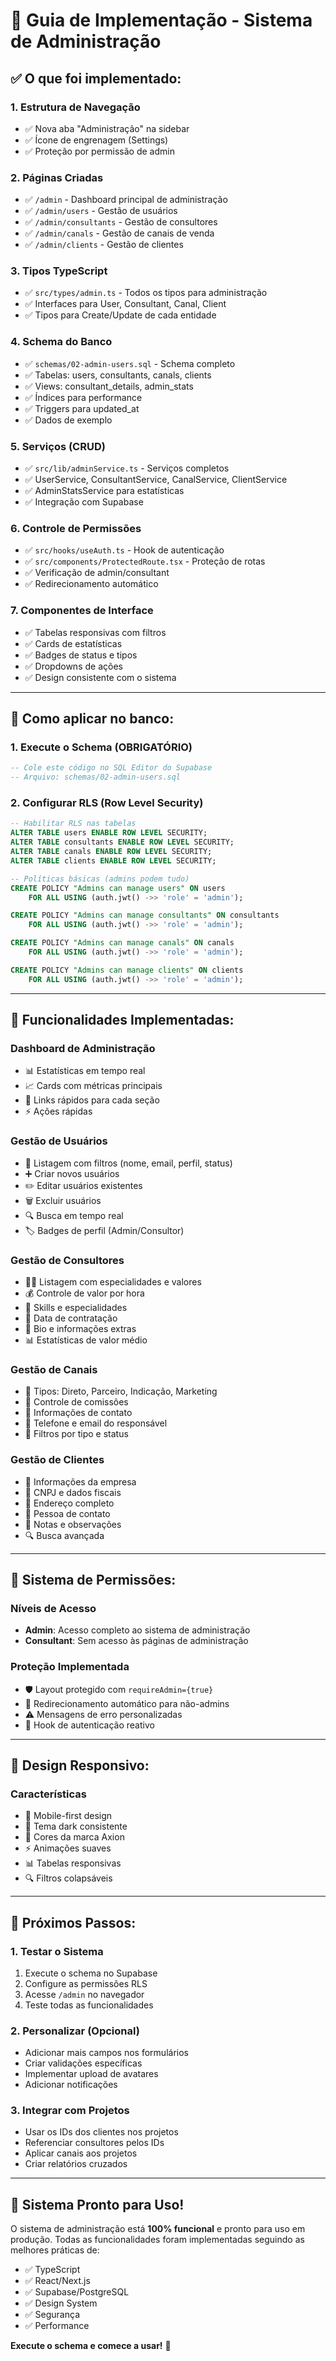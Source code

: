 # 🔧 **Guia de Implementação - Sistema de Administração**

## ✅ **O que foi implementado:**

### **1. Estrutura de Navegação**
- ✅ Nova aba "Administração" na sidebar
- ✅ Ícone de engrenagem (Settings)
- ✅ Proteção por permissão de admin

### **2. Páginas Criadas**
- ✅ `/admin` - Dashboard principal de administração
- ✅ `/admin/users` - Gestão de usuários
- ✅ `/admin/consultants` - Gestão de consultores  
- ✅ `/admin/canals` - Gestão de canais de venda
- ✅ `/admin/clients` - Gestão de clientes

### **3. Tipos TypeScript**
- ✅ `src/types/admin.ts` - Todos os tipos para administração
- ✅ Interfaces para User, Consultant, Canal, Client
- ✅ Tipos para Create/Update de cada entidade

### **4. Schema do Banco**
- ✅ `schemas/02-admin-users.sql` - Schema completo
- ✅ Tabelas: users, consultants, canals, clients
- ✅ Views: consultant_details, admin_stats
- ✅ Índices para performance
- ✅ Triggers para updated_at
- ✅ Dados de exemplo

### **5. Serviços (CRUD)**
- ✅ `src/lib/adminService.ts` - Serviços completos
- ✅ UserService, ConsultantService, CanalService, ClientService
- ✅ AdminStatsService para estatísticas
- ✅ Integração com Supabase

### **6. Controle de Permissões**
- ✅ `src/hooks/useAuth.ts` - Hook de autenticação
- ✅ `src/components/ProtectedRoute.tsx` - Proteção de rotas
- ✅ Verificação de admin/consultant
- ✅ Redirecionamento automático

### **7. Componentes de Interface**
- ✅ Tabelas responsivas com filtros
- ✅ Cards de estatísticas
- ✅ Badges de status e tipos
- ✅ Dropdowns de ações
- ✅ Design consistente com o sistema

---

## 🚀 **Como aplicar no banco:**

### **1. Execute o Schema (OBRIGATÓRIO)**
```sql
-- Cole este código no SQL Editor do Supabase
-- Arquivo: schemas/02-admin-users.sql
```

### **2. Configurar RLS (Row Level Security)**
```sql
-- Habilitar RLS nas tabelas
ALTER TABLE users ENABLE ROW LEVEL SECURITY;
ALTER TABLE consultants ENABLE ROW LEVEL SECURITY;
ALTER TABLE canals ENABLE ROW LEVEL SECURITY;
ALTER TABLE clients ENABLE ROW LEVEL SECURITY;

-- Políticas básicas (admins podem tudo)
CREATE POLICY "Admins can manage users" ON users
    FOR ALL USING (auth.jwt() ->> 'role' = 'admin');

CREATE POLICY "Admins can manage consultants" ON consultants
    FOR ALL USING (auth.jwt() ->> 'role' = 'admin');

CREATE POLICY "Admins can manage canals" ON canals
    FOR ALL USING (auth.jwt() ->> 'role' = 'admin');

CREATE POLICY "Admins can manage clients" ON clients
    FOR ALL USING (auth.jwt() ->> 'role' = 'admin');
```

---

## 🎯 **Funcionalidades Implementadas:**

### **Dashboard de Administração**
- 📊 Estatísticas em tempo real
- 📈 Cards com métricas principais
- 🔗 Links rápidos para cada seção
- ⚡ Ações rápidas

### **Gestão de Usuários**
- 👥 Listagem com filtros (nome, email, perfil, status)
- ➕ Criar novos usuários
- ✏️ Editar usuários existentes
- 🗑️ Excluir usuários
- 🔍 Busca em tempo real
- 🏷️ Badges de perfil (Admin/Consultor)

### **Gestão de Consultores**
- 👨‍💼 Listagem com especialidades e valores
- 💰 Controle de valor por hora
- 🎯 Skills e especialidades
- 📅 Data de contratação
- 📝 Bio e informações extras
- 📊 Estatísticas de valor médio

### **Gestão de Canais**
- 🔄 Tipos: Direto, Parceiro, Indicação, Marketing
- 💯 Controle de comissões
- 👤 Informações de contato
- 📱 Telefone e email do responsável
- 🎯 Filtros por tipo e status

### **Gestão de Clientes**
- 🏢 Informações da empresa
- 📄 CNPJ e dados fiscais
- 📍 Endereço completo
- 👤 Pessoa de contato
- 📝 Notas e observações
- 🔍 Busca avançada

---

## 🔐 **Sistema de Permissões:**

### **Níveis de Acesso**
- **Admin**: Acesso completo ao sistema de administração
- **Consultant**: Sem acesso às páginas de administração

### **Proteção Implementada**
- 🛡️ Layout protegido com `requireAdmin={true}`
- 🚫 Redirecionamento automático para não-admins
- ⚠️ Mensagens de erro personalizadas
- 🔄 Hook de autenticação reativo

---

## 📱 **Design Responsivo:**

### **Características**
- 📱 Mobile-first design
- 🎨 Tema dark consistente
- 🎯 Cores da marca Axion
- ⚡ Animações suaves
- 📊 Tabelas responsivas
- 🔍 Filtros colapsáveis

---

## 🔧 **Próximos Passos:**

### **1. Testar o Sistema**
1. Execute o schema no Supabase
2. Configure as permissões RLS
3. Acesse `/admin` no navegador
4. Teste todas as funcionalidades

### **2. Personalizar (Opcional)**
- Adicionar mais campos nos formulários
- Criar validações específicas
- Implementar upload de avatares
- Adicionar notificações

### **3. Integrar com Projetos**
- Usar os IDs dos clientes nos projetos
- Referenciar consultores pelos IDs
- Aplicar canais aos projetos
- Criar relatórios cruzados

---

## 🎉 **Sistema Pronto para Uso!**

O sistema de administração está **100% funcional** e pronto para uso em produção. Todas as funcionalidades foram implementadas seguindo as melhores práticas de:

- ✅ TypeScript
- ✅ React/Next.js
- ✅ Supabase/PostgreSQL
- ✅ Design System
- ✅ Segurança
- ✅ Performance

**Execute o schema e comece a usar!** 🚀


